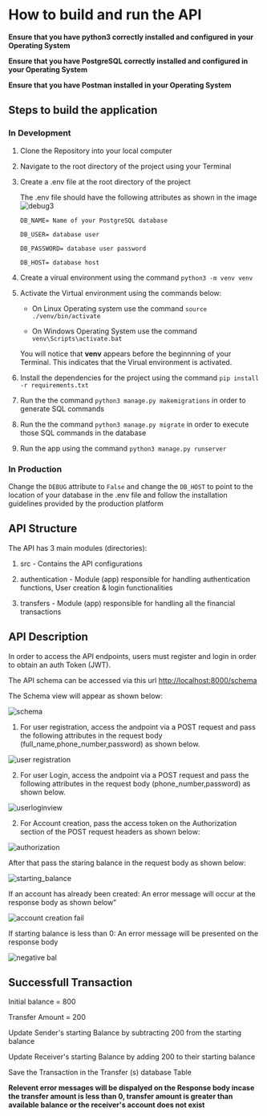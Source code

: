 # How to build and run the API

**Ensure that you have python3 correctly installed and configured in your Operating System**

**Ensure that you have PostgreSQL correctly installed and configured in your Operating System**

**Ensure that you have Postman installed in your Operating System**

## Steps to build the application

### In Development

1.  Clone the Repository into your local computer

2.  Navigate to the root directory of the project using your Terminal

3.  Create a .env file at the root directory of the project

    The .env file should have the following attributes as shown in the image
    ![debug3](https://user-images.githubusercontent.com/35394098/218056462-53673c9d-d978-4b9d-83ce-4d826cd786ce.png)

    `DB_NAME= Name of your PostgreSQL database`

    `DB_USER= database user`

    `DB_PASSWORD= database user password`

    `DB_HOST= database host`

4.  Create a virual environment using the command `python3 -m venv venv`

5.  Activate the Virtual environment using the commands below:

    - On Linux Operating system use the command `source ./venv/bin/activate`

    - On Windows Operating System use the command `venv\Scripts\activate.bat`

    You will notice that **venv** appears before the beginnning of your Terminal. This indicates that the Virual environment is activated.

6.  Install the dependencies for the project using the command `pip install -r requirements.txt`

7.  Run the the command `python3 manage.py makemigrations` in order to generate SQL commands

8.  Run the the command `python3 manage.py migrate` in order to execute those SQL commands in the database

9.  Run the app using the command `python3 manage.py runserver`

### In Production

Change the `DEBUG` attribute to `False` and change the `DB_HOST` to point to the location of your database in the .env file and follow the installation guidelines provided by the production platform

## API Structure

The API has 3 main modules (directories):

1. src - Contains the API configurations

2. authentication - Module (app) responsible for handling authentication functions, User creation & login functionalities

3. transfers - Module (app) responsible for handling all the financial transactions

## API Description

In order to access the API endpoints, users must register and login in order to obtain an auth Token (JWT).

The API schema can be accessed via this url [http://localhost:8000/schema](http://localhost:8000/schema)

The Schema view will appear as shown below:

![schema](https://user-images.githubusercontent.com/35394098/218457287-283a8eda-cfa5-483d-b971-9c29860d0342.png)


1. For user registration, access the andpoint via a POST request and pass the following attributes in the request body (full_name,phone_number,password) as shown below.

![user registration](https://user-images.githubusercontent.com/35394098/218393025-f8239ff0-4141-4f61-bfe7-4afe3d68a046.png)

2. For user Login, access the andpoint via a POST request and pass the following attributes in the request body (phone_number,password) as shown below.

![userloginview](https://user-images.githubusercontent.com/35394098/218395556-d44dc9ac-230d-4db6-b1de-0106f2cf0ccd.png)

2. For Account creation, pass the access token on the Authorization section of the POST request headers as shown below: 

![authorization](https://user-images.githubusercontent.com/35394098/218416270-efac688c-ec75-4e75-a59a-048fe3dd9113.png)

After that pass the staring balance in the request body as shown below:

![starting_balance](https://user-images.githubusercontent.com/35394098/218416667-1761f9f2-102f-437b-8931-3cec742f4f41.png)

If an account has already been created: An error message will occur at the response body as shown below"

![account creation fail](https://user-images.githubusercontent.com/35394098/218418887-256bde8e-f936-4a19-aa89-690846380740.png)

If starting balance is less than 0: An error message will be presented on the response body

![negative bal](https://user-images.githubusercontent.com/35394098/218419085-1832b9b6-197d-4e98-9bc7-1dd4464d2f14.png)





## Successfull Transaction

Initial balance = 800

Transfer Amount = 200

Update Sender's starting Balance by subtracting 200 from the starting balance

Update Receiver's starting Balance by adding 200 to their starting balance

Save the Transaction in the Transfer (s) database Table



**Relevent error messages will be dispalyed on  the Response body incase the transfer amount is less than 0, transfer amount is greater than available balance or the receiver's account does not exist**

